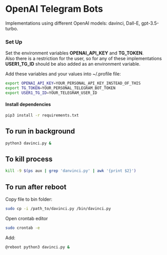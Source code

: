# OpenAI Telegram Bots

Implementations using different OpenAI models: davinci, Dall-E, gpt-3.5-turbo.

### Set Up

Set the environment variables **OPENAI_API_KEY** and **TG_TOKEN**. <br>
Also there is a restriction for the user, so for any of these implementations **USER1_TG_ID** should be also added as an environment variable.

Add these variables and your values into ~/.profile file:

```sh
export OPENAI_API_KEY=YOUR_PERSONAL_API_KEY_INSTEAD_OF_THIS
export TG_TOKEN=YOUR_PERSONAL_TELEGRAM_BOT_TOKEN
export USER1_TG_ID=YOUR_TELEGRAM_USER_ID
```

#### Install dependencies

```sh
pip3 install -r requirements.txt
```

## To run in background

```sh
python3 davinci.py &
```

## To kill process

```sh
kill -9 $(ps aux | grep 'danvinci.py' | awk '{print $2}')
```

## To run after reboot

Copy file to bin folder:

```sh
sudo cp -i /path_to/davinci.py /bin/davinci.py
```

Open crontab editor

```sh
sudo crontab -e
```

Add:

```sh
@reboot python3 davinci.py &
```
